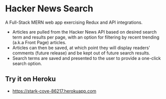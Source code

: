 # Hacker News Search

A Full-Stack MERN web app exercising Redux and API integrations.
- Articles are pulled from the Hacker News API based on desired search term and results per page, with an option for filtering by recent trending (a.k.a Front Page) articles.
- Articles can then be saved, at which point they will display readers' comments (future release) and be kept out of future search results.
- Search terms are saved and presented to the user to provide a one-click search option.

## Try it on Heroku

- https://stark-cove-86217.herokuapp.com